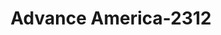 ---
f_zip-code: 37343
f_state-code: TN
title: Advance America-2312
f_phone: 423-870-2900
f_city-only: Hixson
f_address: 5425 Highway 153 Hixson
f_location-unique-id: '2312'
slug: advance-america-2312
updated-on: '2024-05-30T13:46:58.046Z'
created-on: '2024-05-30T13:36:59.803Z'
published-on: '2024-05-30T13:54:32.469Z'
f_city-state: cms/city/hixson-tn.md
f_company: cms/company/advance-america.md
f_state: cms/state/tennessee.md
layout: '[payday-loan].html'
tags: payday-loan
---